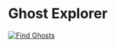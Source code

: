 # Ghost Explorer

[![Find Ghosts](https://github.com/TheBoatyMcBoatFace/ghost-explorer/actions/workflows/ghost-busting.yml/badge.svg)](https://github.com/TheBoatyMcBoatFace/ghost-explorer/actions/workflows/ghost-busting.yml)
